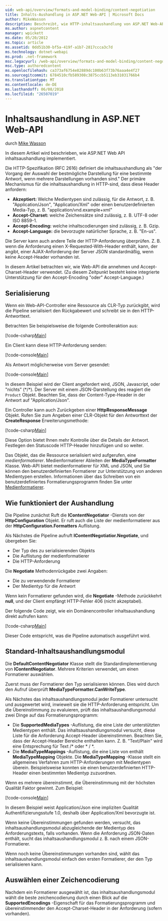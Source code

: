 ```yaml
---
uid: web-api/overview/formats-and-model-binding/content-negotiation
title: Inhalts-Aushandlung in ASP.NET Web-API | Microsoft Docs
author: MikeWasson
description: Beschreibt, wie HTTP-inhaltsaushandlung von ASP.NET Web-API implementiert.
ms.author: aspnetcontent
manager: wpickett
ms.date: 05/20/2012
ms.topic: article
ms.assetid: 0dd51b30-bf5a-419f-a1b7-2817ccca3c7d
ms.technology: dotnet-webapi
ms.prod: .net-framework
msc.legacyurl: /web-api/overview/formats-and-model-binding/content-negotiation
msc.type: authoredcontent
ms.openlocfilehash: ca373af6754e82889dc100b63f73b76aaa4e4f27
ms.sourcegitcommit: 6784510cfb589308c3875ccb5113eb31031766b4
ms.translationtype: MT
ms.contentlocale: de-DE
ms.lasthandoff: 06/08/2018
ms.locfileid: "26507019"
---
```

<a name="content-negotiation-in-aspnet-web-api"></a>Inhaltsaushandlung in ASP.NET Web-API
====================
durch [Mike Wasson](https://github.com/MikeWasson)

In diesem Artikel wird beschrieben, wie ASP.NET Web API inhaltsaushandlung implementiert.

Die HTTP-Spezifikation (RFC 2616) definiert die inhaltsaushandlung als "der Vorgang der Auswahl der bestmögliche Darstellung für eine bestimmte Antwort, wenn mehrere Darstellungen vorhanden sind." Der primäre Mechanismus für die inhaltsaushandlung in HTTP-sind, dass diese Header anfordern:

- **Akzeptiert:** Welche Medientypen sind zulässig, für die Antwort, z. B. "Application/Json", "Application/Xml" oder einen benutzerdefinierten Media-Typ, z. B. &quot;application/vnd.example+xml&quot;
- **Accept-Charset:** welche Zeichensätze sind zulässig, z. B. UTF-8 oder ISO 8859-1.
- **Accept-Encoding:** welche inhaltscodierungen sind zulässig, z. B. Gzip.
- **Accept-Language:** die bevorzugte natürlicher Sprache, z. B. "En-us".

Die Server kann auch andere Teile der HTTP-Anforderung überprüfen. Z. B. wenn die Anforderung einen X-Requested-With-Header enthält, kann, der angibt, einer AJAX-Anforderung der Server JSON standardmäßig, wenn keine Accept-Header vorhanden ist.

In diesem Artikel betrachten wir, wie Web-API die annehmen und Accept-Charset-Header verwendet. (Zu diesem Zeitpunkt besteht keine integrierte Unterstützung für den Accept-Encoding "oder" Accept-Language.)

## <a name="serialization"></a>Serialisierung

Wenn ein Web-API-Controller eine Ressource als CLR-Typ zurückgibt, wird die Pipeline serialisiert den Rückgabewert und schreibt sie in den HTTP-Antworttext.

Betrachten Sie beispielsweise die folgende Controlleraktion aus:

[!code-csharp[Main](content-negotiation/samples/sample1.cs)]

Ein Client kann diese HTTP-Anforderung senden:

[!code-console[Main](content-negotiation/samples/sample2.cmd)]

Als Antwort möglicherweise vom Server gesendet:

[!code-console[Main](content-negotiation/samples/sample3.cmd)]

In diesem Beispiel wird der Client angefordert wird, JSON, Javascript, oder "nichts" (\*/\*). Der Server mit einem JSON-Darstellung des reagiert die `Product` Objekt. Beachten Sie, dass der Content-Type-Header in der Antwort auf &quot;Application/Json&quot;.

Ein Controller kann auch Zurückgeben einer **HttpResponseMessage** Objekt. Rufen Sie zum Angeben einer CLR-Objekt für den Antworttext der **CreateResponse** Erweiterungsmethode:

[!code-csharp[Main](content-negotiation/samples/sample4.cs)]

Diese Option bietet Ihnen mehr Kontrolle über die Details der Antwort. Festlegen den Statuscode HTTP-Header hinzufügen und so weiter.

Das Objekt, das die Ressource serialisiert wird aufgerufen, eine *medienformatierer*. Medienformatierer Ableiten der **MediaTypeFormatter** Klasse. Web-API bietet medienformatierer für XML und JSON, und Sie können den benutzerdefinierten Formatierer zur Unterstützung von anderen Medientypen erstellen. Informationen über das Schreiben von ein benutzerdefiniertes Formatierungsprogramm finden Sie unter [Medienformatierer](media-formatters.md).

## <a name="how-content-negotiation-works"></a>Wie funktioniert der Aushandlung

Die Pipeline zunächst Ruft die **IContentNegotiator** -Diensts von der **HttpConfiguration** Objekt. Er ruft auch die Liste der medienformatierer aus der **HttpConfiguration.Formatters** Auflistung.

Als Nächstes die Pipeline aufruft **IContentNegotiatior.Negotiate**, und übergeben Sie:

- Der Typ des zu serialisierenden Objekts
- Die Auflistung der medienformatierer
- Die HTTP-Anforderung

Die **Negotiate** Methodenrückgabe zwei Angaben:

- Die zu verwendende Formatierer
- Der Medientyp für die Antwort

Wenn kein Formatierer gefunden wird, die **Negotiate** -Methode zurückkehrt **null**, und der Client empfängt HTTP-Fehler 406 (nicht akzeptabel).

Der folgende Code zeigt, wie ein Domänencontroller inhaltsaushandlung direkt aufrufen kann:

[!code-csharp[Main](content-negotiation/samples/sample5.cs)]

Dieser Code entspricht, was die Pipeline automatisch ausgeführt wird.

## <a name="default-content-negotiator"></a>Standard-Inhaltsaushandlungsmodul

Die **DefaultContentNegotiator** Klasse stellt die Standardimplementierung von **IContentNegotiator**. Mehrere Kriterien verwendet, um einen Formatierer auswählen.

Zuerst muss der Formatierer den Typ serialisieren können. Dies wird durch den Aufruf überprüft **MediaTypeFormatter.CanWriteType**.

Als Nächstes das inhaltsaushandlungsmodul jeder Formatierer untersucht und ausgewertet wird, inwieweit sie die HTTP-Anforderung entspricht. Um die Übereinstimmung zu evaluieren, prüft das inhaltsaushandlungsmodul zwei Dinge auf das Formatierungsprogramm:

- Die **SupportedMediaTypes** -Auflistung, die eine Liste der unterstützten Medientypen enthält. Das inhaltsaushandlungsmodul versucht, diese Liste für die Anforderung Accept-Header übereinstimmen. Beachten Sie, dass der Accept-Header Bereiche enthalten kann. Z. B. "Text/Plain" wird eine Entsprechung für Text /\* oder \* / \*.
- Die **MediaTypeMappings** -Auflistung, die eine Liste von enthält **MediaTypeMapping** Objekte. Die **MediaTypeMapping** -Klasse stellt ein allgemeines Verfahren zum HTTP-Anforderungen mit Medientypen überein. Beispielsweise konnten sie einen benutzerdefinierten HTTP-Header einen bestimmten Medientyp zuzuordnen.

Wenn es mehrere übereinstimmt, die Übereinstimmung mit der höchsten Qualität Faktor gewinnt. Zum Beispiel:

[!code-console[Main](content-negotiation/samples/sample6.cmd)]

In diesem Beispiel weist Application/Json eine impliziten Qualität Authentifizierungsstufe 1.0, deshalb über Application/Xml bevorzugte ist.

Wenn keine Übereinstimmungen gefunden werden, versucht, das inhaltsaushandlungsmodul abzugleichende der Medientyp des Anforderungstexts, falls vorhanden. Wenn die Anforderung JSON-Daten enthält, sucht das inhaltsaushandlungsmodul z. B. nach einem JSON-Formatierer.

Wenn noch keine Übereinstimmungen vorhanden sind, wählt das inhaltsaushandlungsmodul einfach den ersten Formatierer, der den Typ serialisieren kann.

## <a name="selecting-a-character-encoding"></a>Auswählen einer Zeichencodierung

Nachdem ein Formatierer ausgewählt ist, das inhaltsaushandlungsmodul wählt die beste zeichencodierung durch einen Blick auf die **SupportedEncodings** -Eigenschaft für das Formatierungsprogramm und übereinstimmender den Accept-Charset-Header in der Anforderung (sofern vorhanden).
